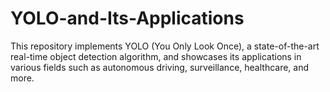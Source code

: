 # YOLO-and-Its-Applications
This repository implements YOLO (You Only Look Once), a state-of-the-art real-time object detection algorithm, and showcases its applications in various fields such as autonomous driving, surveillance, healthcare, and more.

